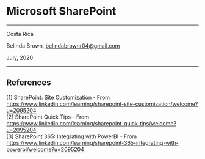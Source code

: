 # Microsoft SharePoint 

----------

Costa Rica

Belinda Brown, belindabrownr04@gmail.com

July, 2020

----------

## References 
[1] SharePoint: Site Customization - From https://www.linkedin.com/learning/sharepoint-site-customization/welcome?u=2095204 <br/>
[2] SharePoint Quick Tips - From https://www.linkedin.com/learning/sharepoint-quick-tips/welcome?u=2095204 <br/>
[3] SharePoint 365: Integrating with PowerBI - From https://www.linkedin.com/learning/sharepoint-365-integrating-with-powerbi/welcome?u=2095204

